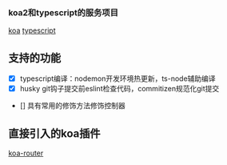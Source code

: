 ### koa2和typescript的服务项目
[koa](https://koa.bootcss.com/)
[typescript](https://www.tslang.cn/docs)

## 支持的功能
- [x] typescript编译：nodemon开发环境热更新，ts-node辅助编译
- [x] husky git钩子提交前eslint检查代码，commitizen规范化git提交
- [] 具有常用的修饰方法修饰控制器

## 直接引入的koa插件
[koa-router](https://github.com/koajs/router/blob/HEAD/API.md)